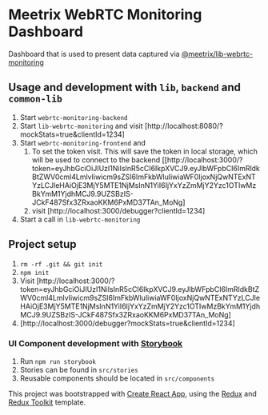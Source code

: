 # Meetrix WebRTC Monitoring Dashboard

Dashboard that is used to present data captured via [@meetrix/lib-webrtc-monitoring](https://gitlab.com/meetrix/products/webrtc-monitoring/webrtc-monitoring-common-lib)

## Usage and development with `lib`, `backend` and `common-lib`

1. Start `webrtc-monitoring-backend`
2. Start `lib-webrtc-monitoring` and visit [http://localhost:8080/?mockStats=true&clientId=1234]
3. Start `webrtc-monitoring-frontend` and
   1. To set the token visit. This will save the token in local storage, which will be used to connect to the backend [[http://localhost:3000/?token=eyJhbGciOiJIUzI1NiIsInR5cCI6IkpXVCJ9.eyJlbWFpbCI6ImRldkBtZWV0cml4LmlvIiwicm9sZSI6ImFkbWluIiwiaWF0IjoxNjQwNTExNTYzLCJleHAiOjE3MjY5MTE1NjMsInN1YiI6IjYxYzZmMjY2Yzc1OTIwMzBkYmM1YjdhMCJ9.9UZSBzIS-JCkF487Sfx3ZRxaoKKM6PxMD37TAn_MoNg]
   2. visit [http://localhost:3000/debugger?clientId=1234]
4. Start a call in `lib-webrtc-monitoring`

## Project setup

1. `rm -rf .git && git init`
2. `npm init`
3. Visit [http://localhost:3000/?token=eyJhbGciOiJIUzI1NiIsInR5cCI6IkpXVCJ9.eyJlbWFpbCI6ImRldkBtZWV0cml4LmlvIiwicm9sZSI6ImFkbWluIiwiaWF0IjoxNjQwNTExNTYzLCJleHAiOjE3MjY5MTE1NjMsInN1YiI6IjYxYzZmMjY2Yzc1OTIwMzBkYmM1YjdhMCJ9.9UZSBzIS-JCkF487Sfx3ZRxaoKKM6PxMD37TAn_MoNg]
4. [http://localhost:3000/debugger?mockStats=true&clientId=1234]
### UI Component development with [Storybook](https://storybook.js.org/docs/react/get-started/introduction)

1. Run `npm run storybook`
2. Stories can be found in `src/stories`
3. Reusable components should be located in `src/components`

This project was bootstrapped with [Create React App](https://github.com/facebook/create-react-app), using the [Redux](https://redux.js.org/) and [Redux Toolkit](https://redux-toolkit.js.org/) template.
